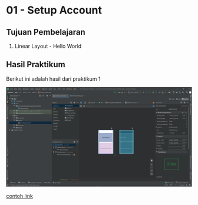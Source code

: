# 01 - Setup Account

## Tujuan Pembelajaran

1. Linear Layout - Hello World

## Hasil Praktikum

Berikut ini adalah hasil dari praktikum 1

![Screenshot Hasil Percobaan](img/hasil.PNG)

[contoh link](../../src\01_linear_layout_hello_world\app\src\main\res\layout\activity_main.xml)